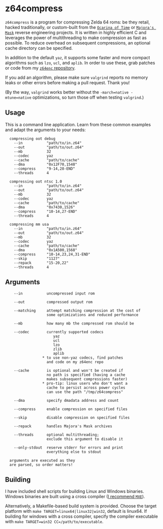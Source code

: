 # z64compress

`z64compress` is a program for compressing Zelda 64 roms: be they retail, hacked traditionally, or custom-built from the [`Ocarina of Time`](https://github.com/zeldaret/oot) or [`Majora's Mask`](https://github.com/zeldaret/mm) reverse engineering projects. It is written in highly efficient C and leverages the power of multithreading to make compression as fast as possible. To reduce overhead on subsequent compressions, an optional cache directory can be specified.

In addition to the default `yaz`, it supports some faster and more compact algorithms such as `lzo`, `ucl`, and `aplib`. In order to use these, grab patches or code from my [`z64enc` repository](https://github.com/z64me/z64enc).

If you add an algorithm, please make sure `valgrind` reports no memory leaks or other errors before making a pull request. Thank you!

(By the way, `valgrind` works better without the `-march=native -mtune=native` optimizations, so turn those off when testing `valgrind`.)

## Usage
This is a command line application. Learn from these common examples and adapt the arguments to your needs:
```
  compressing oot debug
    --in           "path/to/in.z64"
    --out          "path/to/out.z64"
    --mb           32
    --codec        yaz
    --cache        "path/to/cache"
    --dma          "0x12F70,1548"
    --compress     "9-14,28-END"
    --threads      4

  compressing oot ntsc 1.0
    --in           "path/to/in.z64"
    --out          "path/to/out.z64"
    --mb           32
    --codec        yaz
    --cache        "path/to/cache"
    --dma          "0x7430,1526"
    --compress     "10-14,27-END"
    --threads      4

  compressing mm usa
    --in           "path/to/in.z64"
    --out          "path/to/out.z64"
    --mb           32
    --codec        yaz
    --cache        "path/to/cache"
    --dma          "0x1A500,1568"
    --compress     "10-14,23,24,31-END"
    --skip         "1127"
    --repack       "15-20,22"
    --threads      4
```

## Arguments
```
    --in           uncompressed input rom

    --out          compressed output rom

    --matching     attempt matching compression at the cost of
                   some optimizations and reduced performance

    --mb           how many mb the compressed rom should be

    --codec        currently supported codecs
                      yaz
                      ucl
                      lzo
                      zlib
                      aplib
                 * to use non-yaz codecs, find patches
                   and code on my z64enc repo

    --cache        is optional and won't be created if
                   no path is specified (having a cache
                   makes subsequent compressions faster)
                 * pro-tip: linux users who don't want a
                   cache to persist across power cycles
                   can use the path "/tmp/z64compress"

    --dma          specify dmadata address and count

    --compress     enable compression on specified files

    --skip         disable compression on specified files

    --repack       handles Majora's Mask archives

    --threads      optional multithreading;
                   exclude this argument to disable it

    --only-stdout  reserve stderr for errors and print
                   everything else to stdout

  arguments are executed as they
  are parsed, so order matters!
```

## Building
I have included shell scripts for building Linux and Windows binaries. Windows binaries are built using a cross compiler ([I recommend `MXE`](https://mxe.cc/)).

Alternatively, a Makefile-based build system is provided. Choose the target platform with `make TARGET=linux64|linux32|win32`, default is linux64. If building for windows with a cross compiler, specify the compiler executable with `make TARGET=win32 CC=/path/to/executable`.
